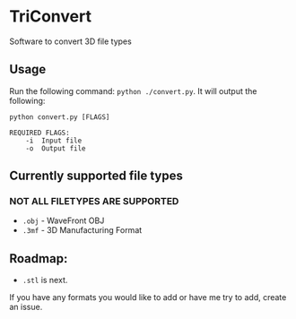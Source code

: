 # TriConvert
Software to convert 3D file types

## Usage

Run the following command: `python ./convert.py`. It will output the following:
```
python convert.py [FLAGS]

REQUIRED FLAGS:
    -i  Input file
    -o  Output file
```

## Currently supported file types
### NOT ALL FILETYPES ARE SUPPORTED
- `.obj` - WaveFront OBJ
- `.3mf` - 3D Manufacturing Format

## Roadmap:
- `.stl` is next.

If you have any formats you would like to add or have me try to add, create an issue.